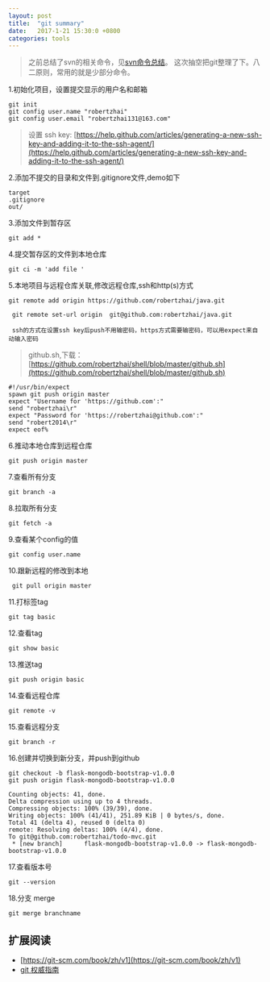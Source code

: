 ```yaml
---
layout: post
title:  "git summary"
date:   2017-1-21 15:30:0 +0800
categories: tools
---
```

    
> 之前总结了svn的相关命令，见[svn命令总结](https://robertzhai.github.io/tools/2016/12/02/tools-svn-summary.html)。
> 这次抽空把git整理了下。八二原则，常用的就是少部分命令。

1.初始化项目，设置提交显示的用户名和邮箱

	git init
	git config user.name "robertzhai"
 	git config user.email "robertzhai131@163.com"
>设置 ssh key: [https://help.github.com/articles/generating-a-new-ssh-key-and-adding-it-to-the-ssh-agent/](https://help.github.com/articles/generating-a-new-ssh-key-and-adding-it-to-the-ssh-agent/)

2.添加不提交的目录和文件到.gitignore文件,demo如下

	target
	.gitignore
	out/
3.添加文件到暂存区

	git add *
	
4.提交暂存区的文件到本地仓库

	git ci -m 'add file '
	
5.本地项目与远程仓库关联,修改远程仓库,ssh和http(s)方式

	git remote add origin https://github.com/robertzhai/java.git
	
	 git remote set-url origin  git@github.com:robertzhai/java.git
	 
	 ssh的方式在设置ssh key后push不用输密码，https方式需要输密码，可以用expect来自动输入密码
>github.sh,下载：[https://github.com/robertzhai/shell/blob/master/github.sh](https://github.com/robertzhai/shell/blob/master/github.sh) 
>
	#!/usr/bin/expect
	spawn git push origin master
	expect "Username for 'https://github.com':"
	send "robertzhai\r"
	expect "Password for 'https://robertzhai@github.com':"
	send "robert2014\r"
	expect eof%
	
6.推动本地仓库到远程仓库

	git push origin master
	
7.查看所有分支

	git branch -a
	
8.拉取所有分支

	git fetch -a
	
9.查看某个config的值

	git config user.name
	
10.跟新远程的修改到本地

	 git pull origin master

11.打标签tag

	git tag basic
	
12.查看tag

	git show basic
	
13.推送tag

	git push origin basic
	
14.查看远程仓库 
 
	git remote -v

15.查看远程分支

	git branch -r
	
16.创建并切换到新分支，并push到github

	git checkout -b flask-mongodb-bootstrap-v1.0.0
	git push origin flask-mongodb-bootstrap-v1.0.0
	
	Counting objects: 41, done.
	Delta compression using up to 4 threads.
	Compressing objects: 100% (39/39), done.
	Writing objects: 100% (41/41), 251.89 KiB | 0 bytes/s, done.
	Total 41 (delta 4), reused 0 (delta 0)
	remote: Resolving deltas: 100% (4/4), done.
	To git@github.com:robertzhai/todo-mvc.git
	 * [new branch]      flask-mongodb-bootstrap-v1.0.0 -> flask-mongodb-bootstrap-v1.0.0
	
17.查看版本号
	
	git --version
	
18.分支 merge

	git merge branchname
	

	

## 扩展阅读
* [https://git-scm.com/book/zh/v1](https://git-scm.com/book/zh/v1)  
* [git 权威指南](https://pan.baidu.com/s/1kV5COab)

	

	


